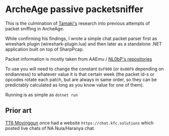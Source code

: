 # ArcheAge passive packetsniffer

This is the culmination of [Tamaki's](https://github.com/0x795E69D8) research into previous attempts of packet sniffing in ArcheAge.

While confirming his findings, I wrote a simple chat packet parser first as wireshark plugin (wireshark-plugin.lua) and then later as a standalone .NET application built on top of SharpPcap.

Packet information is mostly taken from AAEmu / [NL0bP's repositories](https://github.com/NL0bP)

To use you will need to change the constant `0xF900` (or `0x00F9` depending on endianness) to whatever value it is that certain week (the packet id-s or opcodes rotate each patch, but are always in same order, so they can be predictably calculated as long as you know value for one of them).

Running is as simple as `dotnet run`

## Prior art

[TT6 Movinggun](https://github.com/movinggun) once had a website `https://chat.kfc.solutions` which posted live chats of NA Nuia/Haranya chat.
